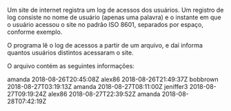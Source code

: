 Um site de internet registra um log de acessos dos usuários. Um registro de log consiste no nome de usuário (apenas uma 
palavra) e o instante em que o usuário acessou o site no padrão ISO 8601, separados por espaço, conforme exemplo. 

O programa lê o log de acessos a partir de um arquivo, e daí informa quantos usuários distintos acessaram o site.
 
O arquivo contém as seguintes informações:

amanda 2018-08-26T20:45:08Z
alex86 2018-08-26T21:49:37Z
bobbrown 2018-08-27T03:19:13Z
amanda 2018-08-27T08:11:00Z
jeniffer3 2018-08-27T09:19:24Z
alex86 2018-08-27T22:39:52Z
amanda 2018-08-28T07:42:19Z